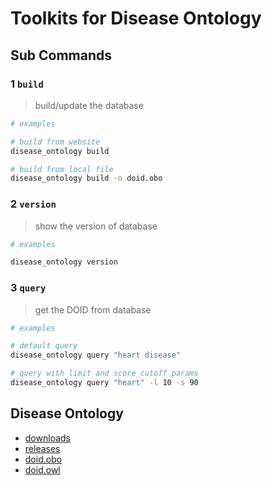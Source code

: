 
# Toolkits for Disease Ontology

## Sub Commands
### 1 `build`
> build/update the database
```bash
# examples

# build from website
disease_ontology build

# build from local file
disease_ontology build -o doid.obo
```

### 2 `version`
> show the version of database
```bash
# examples

disease_ontology version
```

### 3 `query`
> get the DOID from database
```bash
# examples

# default query
disease_ontology query "heart disease"

# query with limit and score_cutoff params
disease_ontology query "heart" -l 10 -s 90
```


## Disease Ontology
- [downloads](https://disease-ontology.org/downloads/)
- [releases](https://github.com/DiseaseOntology/HumanDiseaseOntology/tree/main/src/ontology/releases)
- [doid.obo](https://raw.githubusercontent.com/DiseaseOntology/HumanDiseaseOntology/main/src/ontology/doid.obo)
- [doid.owl](https://raw.githubusercontent.com/DiseaseOntology/HumanDiseaseOntology/main/src/ontology/doid.owl)

